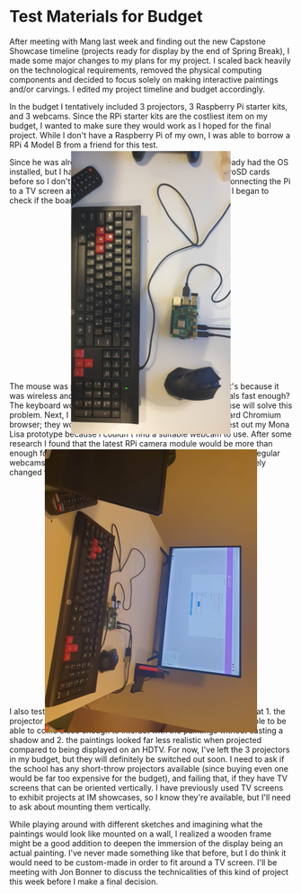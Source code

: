 # Test Materials for Budget
After meeting with Mang last week and finding out the new Capstone Showcase timeline (projects ready for display by the end of Spring Break), I made some major changes to my plans for my project. I scaled back heavily on the technological requirements, removed the physical computing components and decided to focus solely on making interactive paintings and/or carvings. I edited my project timeline and budget accordingly.

In the budget I tentatively included 3 projectors, 3 Raspberry Pi starter kits, and 3 webcams. Since the RPi starter kits are the costliest item on my budget, I wanted to make sure they would work as I hoped for the final project. While I don't have a Raspberry Pi of my own, I was able to borrow a RPi 4 Model B from a friend for this test.

Since he was already using the board the microSD card already had the OS installed, but I have flashed Raspbian (the RPi OS) onto microSD cards before so I don't think I'll have trouble with this step. After connecting the Pi to a TV screen as well as a keyboard and (wireless) mouse, I began to check if the board would be suitable for my use.

<p align="center">
  <img style="transform: rotate(90deg);" src="https://github.com/mlk525/capstone/blob/main/images/rpi_01.jpg">
</p>

The mouse was pretty difficult to use, but I'm assuming that's because it was wireless and the board wasn't able to process the signals fast enough? The keyboard worked fine, so I'm hoping using a wired mouse will solve this problem. Next, I ran a couple of p5.js sketches on the onboard Chromium browser; they worked well. Unfortunately, I wasn't able to test out my Mona Lisa prototype because I couldn't find a suitable webcam to use. After some research I found that the latest RPi camera module would be more than enough for my needs. I intend to test out the motion tracking with regular webcams before placing an order for the modules, but I preemptively changed the webcams to the RPi modules in my budget. 

<p align="center">
  <img style="transform: rotate(90deg);" src="https://github.com/mlk525/capstone/blob/main/images/rpi_2.jpg">
</p>

I also tested the Pi out with a projector display; I quickly realized that 1. the projector would need to be extremely short-throw in order for people to be able to come close enough to interact with the paintings without casting a shadow and 2. the paintings looked far less realistic when projected compared to being displayed on an HDTV. For now, I've left the 3 projectors in my budget, but they will definitely be switched out soon. I need to ask if the school has any short-throw projectors available (since buying even one would be far too expensive for the budget), and failing that, if they have TV screens that can be oriented vertically. I have previously used TV screens to exhibit projects at IM showcases, so I know they're available, but I'll need to ask about mounting them vertically.

While playing around with different sketches and imagining what the paintings would look like mounted on a wall, I realized a wooden frame might be a good addition to deepen the immersion of the display being an actual painting. I've never made something like that before, but I do think it would need to be custom-made in order to fit around a TV screen. I'll be meeting with Jon Bonner to discuss the technicalities of this kind of project this week before I make a final decision.
